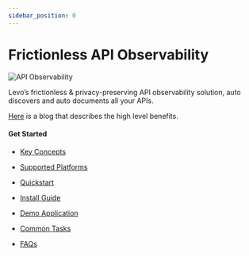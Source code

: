 ```yaml
---
sidebar_position: 0
---
```


# Frictionless API Observability
![API Observability](../assets/api-observability.svg)

Levo’s frictionless & privacy-preserving API observability solution, auto discovers and auto documents all your APIs.

[Here](https://levo.ai/frictionless-api-observability/) is a blog that describes the high level benefits.

#### Get Started

- [Key Concepts](./concepts.md)

- [Supported Platforms](./supported-platforms.md)

- [Quickstart](../quickstart/quickstart.md)

- [Install Guide](./install-guide/install-guide.md)

- [Demo Application](../quickstart/sample-app.md)

- [Common Tasks](./common-tasks/common-tasks.md)

- [FAQs](../faqs/satellite-sensor-faqs.md)
